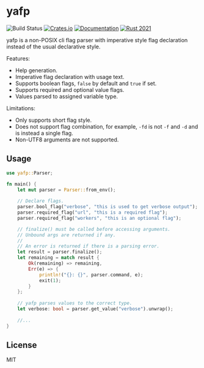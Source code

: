 # yafp
![Build Status](https://github.com/joaonsantos/yafp/workflows/CI/badge.svg)
[![Crates.io](https://img.shields.io/crates/v/yafp.svg)](https://crates.io/crates/yafp)
[![Documentation](https://docs.rs/yafp/badge.svg)](https://docs.rs/yafp)
[![Rust 2021](https://img.shields.io/badge/rust-2021-green.svg)](https://www.rust-lang.org)

yafp is a non-POSIX cli flag parser with imperative style flag declaration instead of the usual declarative style. 

Features:
- Help generation.
- Imperative flag declaration with usage text.
- Supports boolean flags, `false` by default and `true` if set.
- Supports required and optional value flags.
- Values parsed to assigned variable type.

Limitations:
- Only supports short flag style.
- Does not support flag combination, for example, `-fd` is not `-f` and `-d` and is instead a single flag.
- Non-UTF8 arguments are not supported.

## Usage

```rs
use yafp::Parser;

fn main() {
    let mut parser = Parser::from_env();
    
    // Declare flags.
    parser.bool_flag("verbose", "this is used to get verbose output");
    parser.required_flag("url", "this is a required flag");
    parser.required_flag("workers", "this is an optional flag");

    // finalize() must be called before accessing arguments.
    // Unbound args are returned if any.
    //
    // An error is returned if there is a parsing error.
    let result = parser.finalize();
    let remaining = match result {
        Ok(remaining) => remaining,
        Err(e) => {
            println!("{}: {}", parser.command, e);
            exit(1);
        }
    };
    
    // yafp parses values to the correct type.
    let verbose: bool = parser.get_value("verbose").unwrap();
    
    //...
}
```

## License

MIT